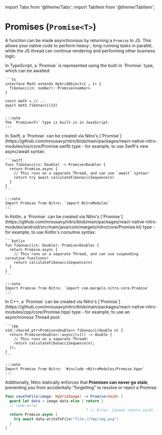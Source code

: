 ---
---

import Tabs from '@theme/Tabs';
import TabItem from '@theme/TabItem';

# Promises (`Promise<T>`)

A function can be made asynchronous by returning a `Promise` to JS.
This allows your native code to perform heavy-, long-running tasks in parallel, while the JS thread can continue rendering and performing other business logic.

<Tabs>
  <TabItem value="ts" label="TypeScript" default>
    In TypeScript, a `Promise<T>` is represented using the built-in `Promise<T>` type, which can be awaited:

    ```ts
    interface Math extends HybridObject<{ … }> {
      fibonacci(n: number): Promise<number>
    }

    const math = // ...
    await math.fibonacci(13)
    ```

    :::note
    The `Promise<T>` type is built-in in JavaScript.
    :::
  </TabItem>
  <TabItem value="swift" label="Swift">
    In Swift, a `Promise<T>` can be created via Nitro's [`Promise<T>`](https://github.com/mrousavy/nitro/blob/main/packages/react-native-nitro-modules/ios/core/Promise.swift) type - for example, to use Swift's new async/await syntax:

    ```swift
    func fibonacci(n: Double) -> Promise<Double> {
      return Promise.async {
        // This runs on a separate Thread, and can use `await` syntax!
        return try await calculateFibonacciSequence(n)
      }
    }
    ```

    :::note
    Import Promise from Nitro: `import NitroModules`
    :::
  </TabItem>
  <TabItem value="kotlin" label="Kotlin">
    In Kotlin, a `Promise<T>` can be created via Nitro's [`Promise<T>`](https://github.com/mrousavy/nitro/blob/main/packages/react-native-nitro-modules/android/src/main/java/com/margelo/nitro/core/Promise.kt) type - for example, to use Kotlin's coroutine syntax:

    ```kotlin
    fun fibonacci(n: Double): Promise<Double> {
      return Promise.async {
        // This runs on a separate Thread, and can use suspending coroutine functions!
        return calculateFibonacciSequence(n)
      }
    }
    ```

    :::note
    Import Promise from Nitro: `import com.margelo.nitro.core.Promise`
    :::
  </TabItem>
  <TabItem value="cpp" label="C++">
    In C++, a `Promise<T>` can be created via Nitro's [`Promise<T>`](https://github.com/mrousavy/nitro/blob/main/packages/react-native-nitro-modules/cpp/core/Promise.hpp) type - for example, to use an asynchronous Thread pool:

    ```cpp
    std::shared_ptr<Promise<double>> fibonacci(double n) {
      return Promise<double>::async([=]() -> double {
        // This runs on a separate Thread!
        return calculateFibonacciSequence(n);
      });
    }
    ```

    :::note
    Import Promise from Nitro: `#include <NitroModules/Promise.hpp>`
    :::
  </TabItem>
</Tabs>

Additionally, Nitro statically enforces that **Promises can never go stale**, preventing you from accidentally "forgetting" to resolve or reject a Promise:

```swift title="HybridMath.swift"
func saveToFile(image: HybridImage) -> Promise<Void> {
  guard let data = image.data else { return }
  // code-error
                                     ^ // Error: Cannot return void!
  return Promise.async {
    try await data.writeToFile("file://tmp/img.png")
  }
}
```
